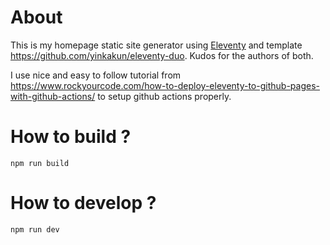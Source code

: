 # About
This is my homepage static site generator using [Eleventy](https://github.com/11ty/eleventy/) and template https://github.com/yinkakun/eleventy-duo. Kudos for the authors of both.

I use nice and easy to follow tutorial from https://www.rockyourcode.com/how-to-deploy-eleventy-to-github-pages-with-github-actions/ to setup github actions properly. 

# How to build ?
```
npm run build
```

# How to develop ?
```
npm run dev
```
